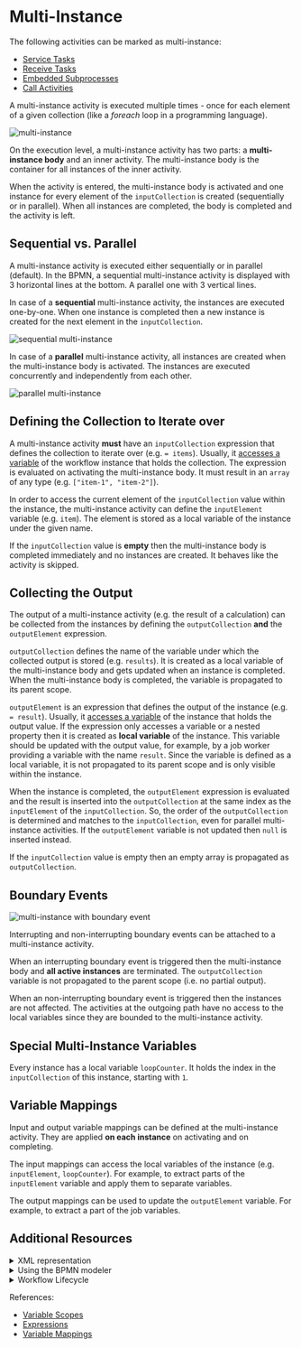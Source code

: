 # Multi-Instance

The following activities can be marked as multi-instance:

* [Service Tasks](/bpmn-workflows/service-tasks/service-tasks.html)
* [Receive Tasks](/bpmn-workflows/receive-tasks/receive-tasks.html)
* [Embedded Subprocesses](/bpmn-workflows/embedded-subprocesses/embedded-subprocesses.html)
* [Call Activities](/bpmn-workflows/call-activities/call-activities.html)

A multi-instance activity is executed multiple times - once for each element of a given collection (like a _foreach_ loop in a programming language).

![multi-instance](/bpmn-workflows/multi-instance/multi-instance-example.png)

On the execution level, a multi-instance activity has two parts: a **multi-instance body** and an inner activity. The multi-instance body is the container for all instances of the inner activity.

When the activity is entered, the multi-instance body is activated and one instance for every element of the `inputCollection` is created (sequentially or in parallel). When all instances are completed, the body is completed and the activity is left.

## Sequential vs. Parallel

A multi-instance activity is executed either sequentially or in parallel (default). In the BPMN, a sequential multi-instance activity is displayed with 3 horizontal lines at the bottom. A parallel one with 3 vertical lines.

In case of a **sequential** multi-instance activity, the instances are executed one-by-one. When one instance is completed then a new instance is created for the next element in the `inputCollection`.

![sequential multi-instance](/bpmn-workflows/multi-instance/multi-instance-sequential.png)

In case of a **parallel** multi-instance activity, all instances are created when the multi-instance body is activated. The instances are executed concurrently and independently from each other.

![parallel multi-instance](/bpmn-workflows/multi-instance/multi-instance-parallel.png)

## Defining the Collection to Iterate over

A multi-instance activity **must** have an `inputCollection` expression that defines the collection to iterate over (e.g. `= items`). Usually, it [accesses a variable](/reference/expressions.html#access-variables) of the workflow instance that holds the collection. The expression is evaluated on activating the multi-instance body. It must result in an `array` of any type (e.g. `["item-1", "item-2"]`).

In order to access the current element of the `inputCollection` value within the instance, the multi-instance activity can define the `inputElement` variable (e.g. `item`). The element is stored as a local variable of the instance under the given name.

If the `inputCollection` value is **empty** then the multi-instance body is completed immediately and no instances are created. It behaves like the activity is skipped.

## Collecting the Output

The output of a multi-instance activity (e.g. the result of a calculation) can be collected from the instances by defining the `outputCollection` **and** the `outputElement` expression.

`outputCollection` defines the name of the variable under which the collected output is stored (e.g. `results`). It is created as a local variable of the multi-instance body and gets updated when an instance is completed. When the multi-instance body is completed, the variable is propagated to its parent scope.

`outputElement` is an expression that defines the output of the instance (e.g. `= result`). Usually, it [accesses a variable](/reference/expressions.html#access-variables) of the instance that holds the output value. If the expression only accesses a variable or a nested property then it is created as **local variable** of the instance. This variable should be updated with the output value, for example, by a job worker providing a variable with the name `result`. Since the variable is defined as a local variable, it is not propagated to its parent scope and is only visible within the instance.

When the instance is completed, the `outputElement` expression is evaluated and the result is inserted into the `outputCollection` at the same index as the `inputElement` of the `inputCollection`. So, the order of the `outputCollection` is determined and matches to the `inputCollection`, even for parallel multi-instance activities. If the `outputElement` variable is not updated then `null` is inserted instead.

If the `inputCollection` value is empty then an empty array is propagated as `outputCollection`.

## Boundary Events

![multi-instance with boundary event](/bpmn-workflows/multi-instance/multi-instance-boundary-event.png)

Interrupting and non-interrupting boundary events can be attached to a multi-instance activity.

When an interrupting boundary event is triggered then the multi-instance body and **all active instances** are terminated. The `outputCollection` variable is not propagated to the parent scope (i.e. no partial output).

When an non-interrupting boundary event is triggered then the instances are not affected. The activities at the outgoing path have no access to the local variables since they are bounded to the multi-instance activity.

## Special Multi-Instance Variables

Every instance has a local variable `loopCounter`. It holds the index in the `inputCollection` of this instance, starting with `1`.

## Variable Mappings

Input and output variable mappings can be defined at the multi-instance activity. They are applied **on each instance** on activating and on completing.

The input mappings can access the local variables of the instance (e.g. `inputElement`, `loopCounter`). For example, to extract parts of the `inputElement` variable and apply them to separate variables.

The output mappings can be used to update the `outputElement` variable. For example, to extract a part of the job variables.

## Additional Resources

<details>
  <summary>XML representation</summary>
  <p>A sequential multi-instance service task:

```xml
<bpmn:serviceTask id="task-A" name="A">
  <bpmn:multiInstanceLoopCharacteristics>
    <bpmn:extensionElements>
      <zeebe:loopCharacteristics isSequential="true"
          inputCollection="= items" inputElement="item"
          outputCollection="results" outputElement="= result" />
    </bpmn:extensionElements>
  </bpmn:multiInstanceLoopCharacteristics>
</bpmn:serviceTask>
```

  </p>
</details>

<details>
  <summary>Using the BPMN modeler</summary>
  <p>Adding the parallel multi-instance marker to a service task:

![multi-instance](/bpmn-workflows/multi-instance/bpmn-modeler-multi-instance.gif)

  </p>
</details>

<details>
  <summary>Workflow Lifecycle</summary>
  <p>Workflow instance records of a parallel multi-instance service task:

<table>
    <tr>
        <th>Intent</th>
        <th>Element Id</th>
        <th>Element Type</th>
    </tr>
    <tr>
        <td>ELEMENT_ACTIVATING</td>
        <td>task-a</td>
        <td>MULTI_INSTANCE_BODY</td>
    <tr>
    <tr>
        <td>ELEMENT_ACTIVATED</td>
        <td>task-a</td>
        <td>MULTI_INSTANCE_BODY</td>
    <tr>
    <tr>
        <td>ELEMENT_ACTIVATING</td>
        <td>task-a</td>
        <td>SERVICE_TASK</td>
    <tr>
    <tr>
        <td>ELEMENT_ACTIVATING</td>
        <td>task-a</td>
        <td>SERVICE_TASK</td>
    <tr>
    <tr>
        <td>ELEMENT_ACTIVATED</td>
        <td>task-a</td>
        <td>SERVICE_TASK</td>
    <tr>
    <tr>
        <td>ELEMENT_ACTIVATED</td>
        <td>task-a</td>
        <td>SERVICE_TASK</td>
    <tr>
    <tr>
        <td>...</td>
        <td>...</td>
        <td>...</td>
    <tr>
    <tr>
        <td>ELEMENT_COMPLETED</td>
        <td>task-a</td>
        <td>SERVICE_TASK</td>
    <tr>
    <tr>
        <td>...</td>
        <td>...</td>
        <td>...</td>
    <tr>
    <tr>
        <td>ELEMENT_COMPLETED</td>
        <td>task-a</td>
        <td>SERVICE_TASK</td>
    <tr>
    <tr>
        <td>ELEMENT_COMPLETING</td>
        <td>task-a</td>
        <td>MULTI_INSTANCE_BODY</td>
    <tr>
    <tr>
        <td>ELEMENT_COMPLETED</td>
        <td>task-a</td>
        <td>MULTI_INSTANCE_BODY</td>
    <tr>
</table>

  </p>
</details>

References:
* [Variable Scopes](/reference/variables.html#variable-scopes)
* [Expressions](/reference/expressions.html)
* [Variable Mappings](/reference/variables.html#inputoutput-variable-mappings)

